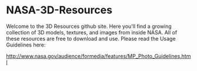 NASA-3D-Resources
=================

Welcome to the 3D Resources github site. Here you'll find a growing collection of 3D models, textures, and images from inside NASA. All of these resources are free to download and use. Please read the Usage Guidelines here: 

http://www.nasa.gov/audience/formedia/features/MP_Photo_Guidelines.html

